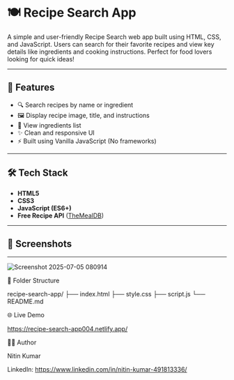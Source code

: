 # 🍽️ Recipe Search App

A simple and user-friendly Recipe Search web app built using HTML, CSS, and JavaScript. Users can search for their favorite recipes and view key details like ingredients and cooking instructions. Perfect for food lovers looking for quick ideas!

---

## 🚀 Features

- 🔍 Search recipes by name or ingredient
- 🖼️ Display recipe image, title, and instructions
- 📃 View ingredients list
- ✨ Clean and responsive UI
- ⚡ Built using Vanilla JavaScript (No frameworks)

---

## 🛠️ Tech Stack

- **HTML5**
- **CSS3**
- **JavaScript (ES6+)**
- **Free Recipe API** ([TheMealDB](https://www.themealdb.com/))

---

## 📸 Screenshots

---
![Screenshot 2025-07-05 080914](https://github.com/user-attachments/assets/6e324910-bdd4-49c1-8191-ac93f1c471f0)

📂 Folder Structure

recipe-search-app/
├── index.html
├── style.css
├── script.js
└── README.md

🌐 Live Demo

https://recipe-search-app004.netlify.app/

🙋‍♂️ Author

Nitin Kumar


LinkedIn: https://www.linkedin.com/in/nitin-kumar-491813336/



